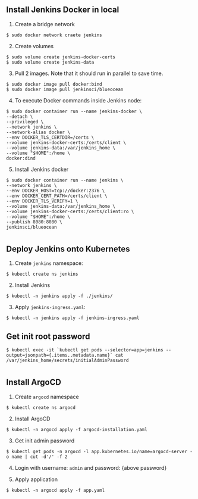 ## Install Jenkins Docker in local

1. Create a bridge network
```
$ sudo docker network craete jenkins
```

2. Create volumes
```
$ sudo volume create jenkins-docker-certs
$ sudo volume create jenkins-data
```

3. Pull 2 images. Note that it should run in parallel to save time.
```
$ sudo docker image pull docker:bind
$ sudo docker image pull jenkinsci/blueocean
```

4. To execute Docker commands inside Jenkins node:
```
$ sudo docker container run --name jenkins-docker \
--detach \
--privileged \
--network jenkins \
--network-alias docker \
--env DOCKER_TLS_CERTDIR=/certs \
--volume jenkins-docker-certs:/certs/client \
--volume jenkins-data:/var/jenkins_home \
--volume "$HOME":/home \
docker:dind
```
    
5. Install Jenkins docker

```
$ sudo docker container run --name jenkins \
--network jenkins \
--env DOCKER_HOST=tcp://docker:2376 \
--env DOCKER_CERT_PATH=/certs/client \
--env DOCKER_TLS_VERIFY=1 \
--volume jenkins-data:/var/jenkins_home \
--volume jenkins-docker-certs:/certs/client:ro \
--volume "$HOME":/home \
--publish 8080:8080 \
jenkinsci/blueocean
```
#

## Deploy Jenkins onto Kubernetes 

1. Create ```jenkins``` namespace:
```
$ kubectl create ns jenkins
```

2. Install Jenkins 
```
$ kubectl -n jenkins apply -f ./jenkins/
```

3. Apply ```jenkins-ingress.yaml```:
```
$ kubectl -n jenkins apply -f jenkins-ingress.yaml
```

## Get init root password
```
$ kubectl exec -it `kubectl get pods --selector=app=jenkins --output=jsonpath={.items..metadata.name}` cat /var/jenkins_home/secrets/initialAdminPassword
```
#

## Install ArgoCD
1. Create ```argocd``` namespace
```
$ kubectl create ns argocd
```

2. Install ArgoCD
```
$ kubectl -n argocd apply -f argocd-installation.yaml
```

3. Get init admin password
```
$ kubectl get pods -n argocd -l app.kubernetes.io/name=argocd-server -o name | cut -d'/' -f 2
``` 

4. Login with username: ```admin``` and password: {above password}

5. Apply application
```
$ kubectl -n argocd apply -f app.yaml
```